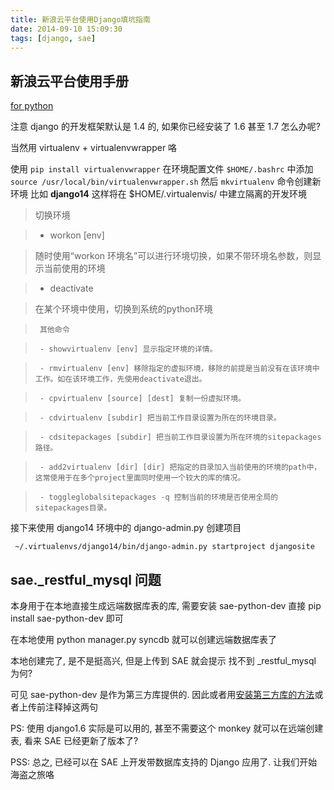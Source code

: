 ```yaml
---
title: 新浪云平台使用Django填坑指南
date: 2014-09-10 15:09:30
tags: [django, sae] 
---
```


## 新浪云平台使用手册

[for python][1]

注意 django 的开发框架默认是 1.4 的, 如果你已经安装了 1.6 甚至 1.7 怎么办呢?

当然用 virtualenv + virtualenvwrapper 咯

使用 `pip install virtualenvwrapper` 在环境配置文件 `$HOME/.bashrc` 中添加 `source /usr/local/bin/virtualenvwrapper.sh` 然后 `mkvirtualenv` 命令创建新环境 比如 **django14** 这样将在 $HOME/.virtualenvis/ 中建立隔离的开发环境

>    切换环境

>    - workon [env]

>    随时使用“workon 环境名”可以进行环境切换，如果不带环境名参数，则显示当前使用的环境

>    - deactivate

>    在某个环境中使用，切换到系统的python环境

>      其他命令

>      - showvirtualenv [env] 显示指定环境的详情。

>      - rmvirtualenv [env] 移除指定的虚拟环境，移除的前提是当前没有在该环境中工作。如在该环境工作，先使用deactivate退出。

>      - cpvirtualenv [source] [dest] 复制一份虚拟环境。

>      - cdvirtualenv [subdir] 把当前工作目录设置为所在的环境目录。

>      - cdsitepackages [subdir] 把当前工作目录设置为所在环境的sitepackages路径。

>      - add2virtualenv [dir] [dir] 把指定的目录加入当前使用的环境的path中，这常使用于在多个project里面同时使用一个较大的库的情况。

>      - toggleglobalsitepackages -q 控制当前的环境是否使用全局的sitepackages目录。

接下来使用 django14 环境中的 django-admin.py 创建项目

` ~/.virtualenvs/django14/bin/django-admin.py startproject djangosite`



## sae._restful_mysql 问题

本身用于在本地直接生成远端数据库表的库, 需要安装 sae-python-dev 直接 pip install sae-python-dev 即可

在本地使用 python manager.py syncdb 就可以创建远端数据库表了

本地创建完了, 是不是挺高兴, 但是上传到 SAE 就会提示 找不到 _restful_mysql 为何?

可见 sae-python-dev 是作为第三方库提供的. 因此或者用[安装第三方库的方法][2]或者上传前注释掉这两句

PS: 使用 django1.6 实际是可以用的, 甚至不需要这个 monkey 就可以在远端创建表, 看来 SAE 已经更新了版本了?

PSS: 总之, 已经可以在 SAE 上开发带数据库支持的 Django 应用了. 让我们开始海盗之旅咯

[1]: http://sae.sina.com.cn/doc/python/index.html
[2]: http://sae.sina.com.cn/doc/python/faq.html
